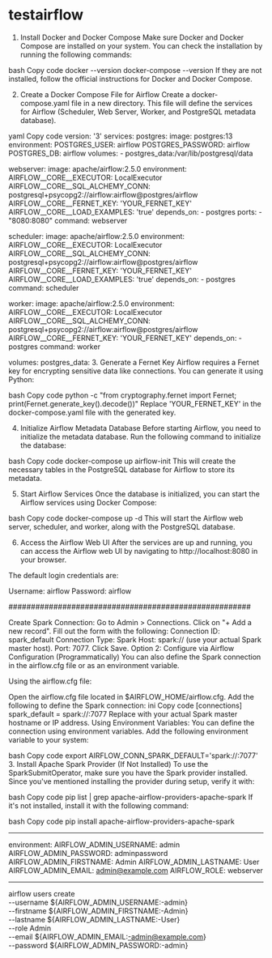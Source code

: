 # testairflow
1. Install Docker and Docker Compose
Make sure Docker and Docker Compose are installed on your system. You can check the installation by running the following commands:

bash
Copy code
docker --version
docker-compose --version
If they are not installed, follow the official instructions for Docker and Docker Compose.

2. Create a Docker Compose File for Airflow
Create a docker-compose.yaml file in a new directory. This file will define the services for Airflow (Scheduler, Web Server, Worker, and PostgreSQL metadata database).

yaml
Copy code
version: '3'
services:
  postgres:
    image: postgres:13
    environment:
      POSTGRES_USER: airflow
      POSTGRES_PASSWORD: airflow
      POSTGRES_DB: airflow
    volumes:
      - postgres_data:/var/lib/postgresql/data

  webserver:
    image: apache/airflow:2.5.0
    environment:
      AIRFLOW__CORE__EXECUTOR: LocalExecutor
      AIRFLOW__CORE__SQL_ALCHEMY_CONN: postgresql+psycopg2://airflow:airflow@postgres/airflow
      AIRFLOW__CORE__FERNET_KEY: 'YOUR_FERNET_KEY'
      AIRFLOW__CORE__LOAD_EXAMPLES: 'true'
    depends_on:
      - postgres
    ports:
      - "8080:8080"
    command: webserver

  scheduler:
    image: apache/airflow:2.5.0
    environment:
      AIRFLOW__CORE__EXECUTOR: LocalExecutor
      AIRFLOW__CORE__SQL_ALCHEMY_CONN: postgresql+psycopg2://airflow:airflow@postgres/airflow
      AIRFLOW__CORE__FERNET_KEY: 'YOUR_FERNET_KEY'
      AIRFLOW__CORE__LOAD_EXAMPLES: 'true'
    depends_on:
      - postgres
    command: scheduler

  worker:
    image: apache/airflow:2.5.0
    environment:
      AIRFLOW__CORE__EXECUTOR: LocalExecutor
      AIRFLOW__CORE__SQL_ALCHEMY_CONN: postgresql+psycopg2://airflow:airflow@postgres/airflow
      AIRFLOW__CORE__FERNET_KEY: 'YOUR_FERNET_KEY'
    depends_on:
      - postgres
    command: worker

volumes:
  postgres_data:
3. Generate a Fernet Key
Airflow requires a Fernet key for encrypting sensitive data like connections. You can generate it using Python:

bash
Copy code
python -c "from cryptography.fernet import Fernet; print(Fernet.generate_key().decode())"
Replace 'YOUR_FERNET_KEY' in the docker-compose.yaml file with the generated key.

4. Initialize Airflow Metadata Database
Before starting Airflow, you need to initialize the metadata database. Run the following command to initialize the database:

bash
Copy code
docker-compose up airflow-init
This will create the necessary tables in the PostgreSQL database for Airflow to store its metadata.

5. Start Airflow Services
Once the database is initialized, you can start the Airflow services using Docker Compose:

bash
Copy code
docker-compose up -d
This will start the Airflow web server, scheduler, and worker, along with the PostgreSQL database.

6. Access the Airflow Web UI
After the services are up and running, you can access the Airflow web UI by navigating to http://localhost:8080 in your browser.

The default login credentials are:

Username: airflow
Password: airflow

######################################################

Create Spark Connection:
Go to Admin > Connections.
Click on "+ Add a new record".
Fill out the form with the following:
Connection ID: spark_default
Connection Type: Spark
Host: spark://<spark-master-host> (use your actual Spark master host).
Port: 7077.
Click Save.
Option 2: Configure via Airflow Configuration (Programmatically)
You can also define the Spark connection in the airflow.cfg file or as an environment variable.

Using the airflow.cfg file:

Open the airflow.cfg file located in $AIRFLOW_HOME/airflow.cfg.
Add the following to define the Spark connection:
ini
Copy code
[connections]
spark_default = spark://<spark-master-host>:7077
Replace <spark-master-host> with your actual Spark master hostname or IP address.
Using Environment Variables: You can define the connection using environment variables. Add the following environment variable to your system:

bash
Copy code
export AIRFLOW_CONN_SPARK_DEFAULT='spark://<spark-master-host>:7077'
3. Install Apache Spark Provider (If Not Installed)
To use the SparkSubmitOperator, make sure you have the Spark provider installed. Since you've mentioned installing the provider during setup, verify it with:

bash
Copy code
pip list | grep apache-airflow-providers-apache-spark
If it's not installed, install it with the following command:

bash
Copy code
pip install apache-airflow-providers-apache-spark

---------------------------------------------

 environment:
      AIRFLOW_ADMIN_USERNAME: admin
      AIRFLOW_ADMIN_PASSWORD: adminpassword
      AIRFLOW_ADMIN_FIRSTNAME: Admin
      AIRFLOW_ADMIN_LASTNAME: User
      AIRFLOW_ADMIN_EMAIL: admin@example.com
      AIRFLOW_ROLE: webserver
      
-------------------

airflow users create \
    --username ${AIRFLOW_ADMIN_USERNAME:-admin} \
    --firstname ${AIRFLOW_ADMIN_FIRSTNAME:-Admin} \
    --lastname ${AIRFLOW_ADMIN_LASTNAME:-User} \
    --role Admin \
    --email ${AIRFLOW_ADMIN_EMAIL:-admin@example.com} \
    --password ${AIRFLOW_ADMIN_PASSWORD:-admin}

